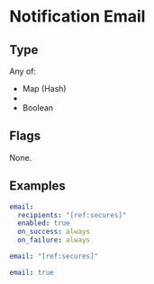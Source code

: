 # Notification Email



## Type

Any of:

* Map (Hash)
* 
* Boolean

## Flags

None.


## Examples

```yaml
email:
  recipients: "[ref:secures]"
  enabled: true
  on_success: always
  on_failure: always
```

```yaml
email: "[ref:secures]"

```

```yaml
email: true

```
